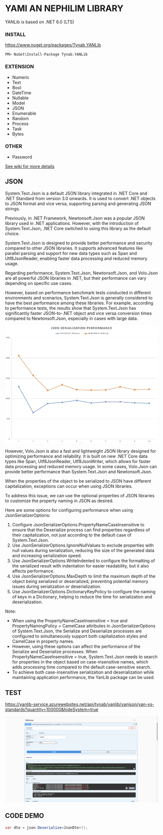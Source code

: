 # YAMI AN NEPHILIM LIBRARY
YANLib is based on .NET 6.0 (LTS)

### INSTALL
https://www.nuget.org/packages/Tynab.YANLib
```
PM> NuGet\Install-Package Tynab.YANLib
```

### EXTENSION
- Numeric
- Text
- Bool
- DateTime
- Nullable
- Model
- JSON
- Enumerable
- Random
- Process
- Task
- Bytes

### OTHER
- Password

[See wiki for more details](https://github.com/Tynab/YANLib/wiki)

## JSON
System.Text.Json is a default JSON library integrated in .NET Core and .NET Standard from version 3.0 onwards. It is used to convert .NET objects to JSON format and vice versa, supporting parsing and generating JSON strings.

Previously, in .NET Framework, Newtonsoft.Json was a popular JSON library used in .NET applications. However, with the introduction of System.Text.Json, .NET Core switched to using this library as the default choice.

System.Text.Json is designed to provide better performance and security compared to other JSON libraries. It supports advanced features like parallel parsing and support for new data types such as Span and Utf8JsonReader, enabling faster data processing and reduced memory usage.

Regarding performance, System.Text.Json, Newtonsoft.Json, and Volo.Json are all powerful JSON libraries in .NET, but their performance can vary depending on specific use cases.

However, based on performance benchmark tests conducted in different environments and scenarios, System.Text.Json is generally considered to have the best performance among these libraries. For example, according to performance tests, the results show that System.Text.Json has significantly faster JSON-to-.NET object and vice versa conversion times compared to Newtonsoft.Json, especially in cases with large data.

<img src='pic/1.jpg'></img>

However, Volo.Json is also a fast and lightweight JSON library designed for optimizing performance and reliability. It is built on new .NET Core data types like Span, Utf8JsonReader, Utf8JsonWriter, which allows for faster data processing and reduced memory usage. In some cases, Volo.Json can provide better performance than System.Text.Json and Newtonsoft.Json.

When the properties of the object to be serialized to JSON have different capitalization, exceptions can occur when using JSON libraries.

To address this issue, we can use the optional properties of JSON libraries to customize the property naming in JSON as desired.

Here are some options for configuring performance when using JsonSerializerOptions:

1. Configure JsonSerializerOptions.PropertyNameCaseInsensitive to ensure that the Deserialize process can find properties regardless of their capitalization, not just according to the default case of System.Text.Json.
2. Use JsonSerializerOptions.IgnoreNullValues to exclude properties with null values during serialization, reducing the size of the generated data and increasing serialization speed.
3. Use JsonSerializerOptions.WriteIndented to configure the formatting of the serialized result with indentation for easier readability, but it also affects performance.
4. Use JsonSerializerOptions.MaxDepth to limit the maximum depth of the object being serialized or deserialized, preventing potential memory issues during serialization or deserialization.
5. Use JsonSerializerOptions.DictionaryKeyPolicy to configure the naming of keys in a Dictionary, helping to reduce the time for serialization and deserialization.

Note:
- When using the PropertyNameCaseInsensitive = true and PropertyNamingPolicy = CamelCase attributes in JsonSerializerOptions of System.Text.Json, the Serialize and Deserialize processes are configured to simultaneously support both capitalization styles and CamelCase in property names.
- However, using these options can affect the performance of the Serialize and Deserialize processes. When PropertyNameCaseInsensitive = true, System.Text.Json needs to search for properties in the object based on case-insensitive names, which adds processing time compared to the default case-sensitive search.
- To achieve both case-insensitive serialization and deserialization while maintaining application performance, the YanLib package can be used.

## TEST

https://yanlib-service.azurewebsites.net/api/tynab/yanlib/yanjson/yan-vs-standards?quantity=100000&hideSystem=true

<p align='center'>
<img src='pic/0.jpg'></img>
</p>

## CODE DEMO
```c#
var dto = json.Deserialize<JsonDto>();
```
